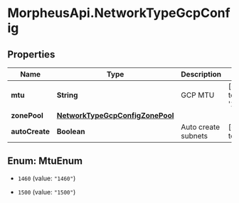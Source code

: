 # MorpheusApi.NetworkTypeGcpConfig

## Properties

Name | Type | Description | Notes
------------ | ------------- | ------------- | -------------
**mtu** | **String** | GCP MTU | [default to &#39;1460&#39;]
**zonePool** | [**NetworkTypeGcpConfigZonePool**](NetworkTypeGcpConfigZonePool.md) |  | 
**autoCreate** | **Boolean** | Auto create subnets | [default to true]



## Enum: MtuEnum


* `1460` (value: `"1460"`)

* `1500` (value: `"1500"`)




